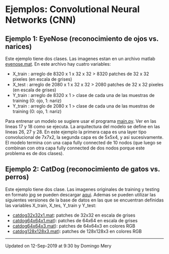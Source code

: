 # Ejemplos: Convolutional Neural Networks (CNN)

## Ejemplo 1: EyeNose (reconocimiento de ojos vs. narices)
Este ejemplo tiene dos clases. Las imagenes estan en un archivo matlab [eyenose.mat](https://github.com/domingomery/vision/blob/master/clases/Cap03_DeepLearning/python/eyenose/eyenose.mat). En este archivo hay cuatro variables:
* X_train : arreglo de 8320 x 1 x 32 x 32 > 8320 patches de 32 x 32 pixeles (en escala de grises)
* X_test  : arreglo de 2080 x 1 x 32 x 32 > 2080 patches de 32 x 32 pixeles (en escala de grises)
* Y_train : arreglo de 8320 x 1 > clase de cada una de las muestras de training (0: ojo, 1: nariz)
* Y_train : arreglo de 2080 x 1 > clase de cada una de las muestras de training (0: ojo, 1: nariz)

Para entrenar un modelo se sugiere usar el programa [main.py](https://github.com/domingomery/vision/blob/master/clases/Cap03_DeepLearning/python/eyenose/main.py). Ver en las lineas 17 y 18 como se ejecuta. La arquitectura del modelo se define en las lineas 26, 27 y 28. En este ejemplo la primera capa es una layer tipo convolucional de 7x7x2, la segunda capa es de 5x5x4, y asi sucesivamente. El modelo termina con una capa fully connected de 10 nodos (que luego se combinan con otra capa fully connected de dos nodos porque este problema es de dos clases).


## Ejemplo 2: CatDog (reconocimiento de gatos vs. perros)
Este ejemplo tiene dos clase. Las imagenes originales de training y testing en formato jpg se pueden descargar [aqui](https://www.dropbox.com/sh/5ovb01dw0z2gd3g/AABqt0R3PB4hIaVevThDJHfJa?dl=0). Ademas se pueden utilizar las siguientes versiones de la base de datos en las que se encuentran definidas las variables X_train, X_tes, Y_train y Y_test:
* [catdog32x32x1.mat](https://www.dropbox.com/s/kirxbkv3tafcm07/catdog32x32x1.mat?dl=0): patches de 32x32 en escala de grises
* [catdog64x64x1.mat](https://www.dropbox.com/s/zb26q65n2k6ixnb/catdog64x64x1.mat?dl=0)): patches de 64x64 en escala de grises
* [catdog64x64x3.mat](https://www.dropbox.com/s/eiu5z1vswxr13er/catdog64x64x3.mat?dl=0)): patches de 64x64x3 en colores RGB
* [catdog128x128x3.mat](https://www.dropbox.com/s/iapgvgjymcb1tgz/catdog128x128x3.mat?dl=0)): patches de 128x128x3 en colores RGB





---


Updated on 12-Sep-2019 at 9:30 by Domingo Mery

